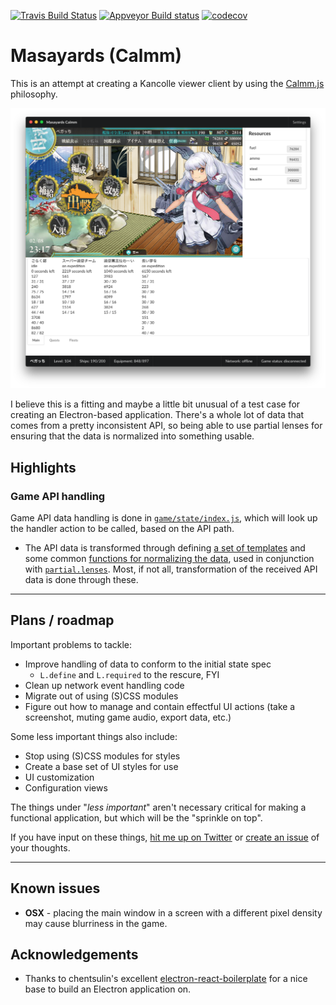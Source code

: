 
[![Travis Build Status](https://travis-ci.org/stuf/masayards-calmm.svg?branch=master)](https://travis-ci.org/stuf/masayards-calmm)
[![Appveyor Build status](https://ci.appveyor.com/api/projects/status/fo49nj630413db07?svg=true)](https://ci.appveyor.com/project/stuf/masayards-calmm)
[![codecov](https://codecov.io/gh/stuf/masayards-calmm/branch/master/graph/badge.svg)](https://codecov.io/gh/stuf/masayards-calmm)

# Masayards (Calmm)

This is an attempt at creating a Kancolle viewer client by using the [Calmm.js](https://github.com/calmm-js/documentation) philosophy.

![Screenshot](assets/screenshot-v2.png)

I believe this is a fitting and maybe a little bit unusual of a test case for creating an Electron-based application. There's a whole lot of data that comes from a pretty inconsistent API, so being able to use partial lenses for ensuring that the data is normalized into something usable.

## Highlights

### Game API handling

Game API data handling is done in [`game/state/index.js`][game state handler], which will look up the handler action to be called, based on the API path.

 * The API data is transformed through defining [a set of templates][API data templates] and some common [functions for normalizing the data][API data normalizers], used in conjunction with [`partial.lenses`][partial.lenses]. Most, if not all, transformation of the received API data is done through these.

[game state handler]: app/modules/game/state/index.js
[API data templates]: app/modules/game/state/_templates.js
[API data normalizers]: app/modules/game/state/_normalizers.js
[partial.lenses]: https://github.com/calmm-js/partial.lenses

---

## Plans / roadmap

Important problems to tackle:

 * Improve handling of data to conform to the initial state spec
   * `L.define` and `L.required` to the rescure, FYI
 * Clean up network event handling code
 * Migrate out of using (S)CSS modules
 * Figure out how to manage and contain effectful UI actions (take a screenshot, muting game audio, export data, etc.)

Some less important things also include:

 * Stop using (S)CSS modules for styles
 * Create a base set of UI styles for use
 * UI customization
 * Configuration views

The things under "_less important_" aren't necessary critical for making a functional application, but which will be the "sprinkle on top".

If you have input on these things, [hit me up on Twitter][@piparkaq] or [create an issue][issues] of your thoughts.

[@piparkaq]: https://twitter.com/piparkaq
[issues]: issues/

---

## Known issues

 * **OSX** - placing the main window in a screen with a different pixel density may cause blurriness in the game.

## Acknowledgements

 * Thanks to chentsulin's excellent [electron-react-boilerplate](https://github.com/chentsulin/electron-react-boilerplate) for a nice base to build an Electron application on.

